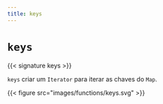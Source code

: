 ```yaml
---
title: keys
---
```


# `keys`

{{< signature keys >}}

`keys` criar um `Iterator` para iterar as chaves do `Map`.

{{< figure src="images/functions/keys.svg" >}}
